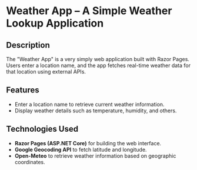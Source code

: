 # Weather App – A Simple Weather Lookup Application  

## Description  
The "Weather App" is a very simply web application built with Razor Pages. Users enter a location name, and the app fetches real-time weather data for that location using external APIs.  

## Features  
- Enter a location name to retrieve current weather information.  
- Display weather details such as temperature, humidity, and others.

## Technologies Used  
- **Razor Pages (ASP.NET Core)** for building the web interface.  
- **Google Geocoding API** to fetch latitude and longitude.  
- **Open-Meteo** to retrieve weather information based on geographic coordinates.  

